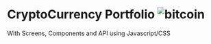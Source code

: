 # CryptoCurrency Portfolio <img src="https://img2.gratispng.com/20180604/zya/kisspng-bitcoin-com-cryptocurrency-logo-zazzle-kibuba-btc-5b15aa1f157d09.468430171528146463088.jpg" alt="bitcoin"/>
With Screens, Components and API using Javascript/CSS
